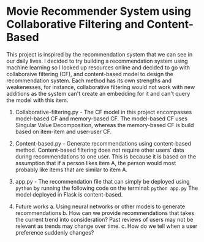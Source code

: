 # Movie Recommender System using Collaborative Filtering and Content-Based

This project is inspired by the recommendation system that we can see in our daily lives. I decided to try building a recommendation system using machine learning so I looked up resources online and decided to go with collaboraive filtering (CF), and content-based model to design the recommendation system. Each method has its own strengths and weakenesses, for instance, collaborative filtering would not work with new additions as the system can't create an embedding for it and can't query the model with this item.

1. Collaborative-filtering.py - The CF model in this project encompasses model-based CF and memory-based CF. The model-based CF uses Singular Value Decomposition, whereas the memory-based CF is build based on item-item and user-user CF.

2. Content-based.py - Generate recommendations using content-based method. Content-based filtering does not require other users' data during recommendations to one user. This is because it is based on the assumption that if a person likes item A, the person would most probably like items that are similar to item A.

3. app.py - The recommendation file that can simply be deployed using `python` by running the following code on the terminal:
    `python app.py`
   The model deployed in Flask is content-based.

4. Future works
  a. Using neural networks or other models to generate recommendations
  b. How can we provide recommendations that takes the current trend into consideration? Past reviews of users may not be relevant as trends may change over time.
  c. How do we tell when a user preference suddenly changes?
